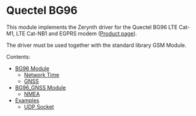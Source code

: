 # Quectel BG96

This module implements the Zerynth driver for the Quectel BG96 LTE Cat-M1, LTE Cat-NB1 and EGPRS modem ([Product page](https://www.quectel.com/product/bg96.htm)).

The driver must be used together with the standard library GSM Module.

Contents:


* [BG96 Module](https://docs.zerynth.com/latest/official/lib.quectel.bg96/docs/official_lib.quectel.bg96_bg96.html)
    * [Network Time](https://docs.zerynth.com/latest/official/lib.quectel.bg96/docs/official_lib.quectel.bg96_bg96.html#network-time)
    * [GNSS](https://docs.zerynth.com/latest/official/lib.quectel.bg96/docs/official_lib.quectel.bg96_bg96.html#gnss)
* [BG96_GNSS Module](https://docs.zerynth.com/latest/official/lib.quectel.bg96/docs/official_lib.quectel.bg96_bg96gnss.html)
    * [NMEA](https://docs.zerynth.com/latest/official/lib.quectel.bg96/docs/official_lib.quectel.bg96_bg96gnss.html#nmea)
* [Examples](https://docs.zerynth.com/latest/official/lib.quectel.bg96/examples/examples.html)
    * [UDP Socket](https://docs.zerynth.com/latest/official/lib.quectel.bg96/examples/examples.html#udp-socket)

